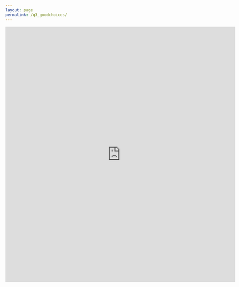 ```yaml
---
layout: page
permalink: /q3_goodchoices/
---
```

<iframe src="https://docs.google.com/forms/d/e/1FAIpQLSe5IAuLlmdMMFbQ_84r9lSRqC6G_jxFP-2qNAOOrwM-xg3b6w/viewform?embedded=true" width="720" height="800" frameborder="0" marginheight="0" marginwidth="0">Wird geladen...</iframe>